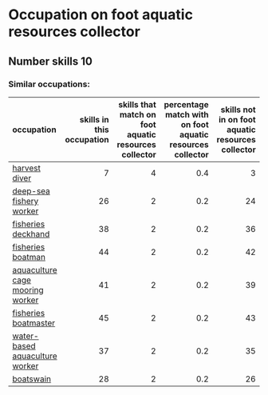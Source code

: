 # Occupation on foot aquatic resources collector
## Number skills 10
### Similar occupations:
| occupation                                                            |   skills in this occupation |   skills that match on foot aquatic resources collector |   percentage match with on foot aquatic resources collector |   skills not in on foot aquatic resources collector |
|:----------------------------------------------------------------------|----------------------------:|--------------------------------------------------------:|------------------------------------------------------------:|----------------------------------------------------:|
| [harvest diver](harvest_diver.md)                                     |                           7 |                                                       4 |                                                         0.4 |                                                   3 |
| [deep-sea fishery worker](deep-sea_fishery_worker.md)                 |                          26 |                                                       2 |                                                         0.2 |                                                  24 |
| [fisheries deckhand](fisheries_deckhand.md)                           |                          38 |                                                       2 |                                                         0.2 |                                                  36 |
| [fisheries boatman](fisheries_boatman.md)                             |                          44 |                                                       2 |                                                         0.2 |                                                  42 |
| [aquaculture cage mooring worker](aquaculture_cage_mooring_worker.md) |                          41 |                                                       2 |                                                         0.2 |                                                  39 |
| [fisheries boatmaster](fisheries_boatmaster.md)                       |                          45 |                                                       2 |                                                         0.2 |                                                  43 |
| [water-based aquaculture worker](water-based_aquaculture_worker.md)   |                          37 |                                                       2 |                                                         0.2 |                                                  35 |
| [boatswain](boatswain.md)                                             |                          28 |                                                       2 |                                                         0.2 |                                                  26 |
